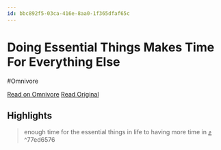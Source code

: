 ```yaml
---
id: bbc892f5-03ca-416e-8aa0-1f365dfaf65c
---
```


# Doing Essential Things Makes Time For Everything Else
#Omnivore

[Read on Omnivore](https://omnivore.app/me/https-kottke-org-23-08-doing-essential-things-makes-time-for-eve-18a5b1e27a3)
[Read Original](https://kottke.org/23/08/doing-essential-things-makes-time-for-everything-else)

## Highlights

> enough time for the essential things in life to having more time in [⤴️](https://omnivore.app/me/https-kottke-org-23-08-doing-essential-things-makes-time-for-eve-18a5b1e27a3#77ed6576-fe3e-48af-81e9-4bdae192aa60)  ^77ed6576

